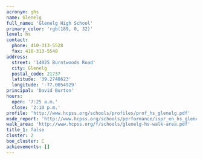 ```yaml
---
acronym: ghs
name: Glenelg
full_name: 'Glenelg High School'
primary_color: 'rgb(189, 0, 32)'
level: hs
contact:
  phone: 410-313-5528
  fax: 410-313-5540
address:
  street: '14025 Burntwoods Road'
  city: Glenelg
  postal_code: 21737
  latitude: '39.2748623'
  longitude: '-77.0054929'
principal: 'David Burton'
hours:
  open: '7:25 a.m.'
  close: '2:10 p.m.'
profile: 'http://www.hcpss.org/schools/profiles/prof_hs_glenelg.pdf'
msde_report: 'http://www.hcpss.org/schools/performance/ispr_en_hs_glenelg.pdf'
walk_area: 'http://www.hcpss.org/f/schools/glenelg-hs-walk-area.pdf'
title_1: false
cluster: 2
boe_cluster: C
achievements: []
---
```

